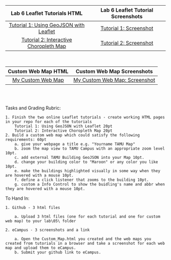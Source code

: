 |Lab 6 Leaflet Tutorials HTML|Lab 6 Leaflet Tutorial Screenshots|
|:------:|:------:|
|[Tutorial 1: Using GeoJSON with Leaflet](Tutorial1.html)|[Tutorial 1: Screenshot](Screenshot_Tutorial_1.png)|
|[Tutorial 2: Interactive Choropleth Map](Tutorial2.html)|[Tutorial 2: Screenshot]()|
<br/>

|Custom Web Map HTML|Custom Web Map Screenshots|
|:------:|:------:|
|[My Custom Web Map]()|[My Custom Web Map: Screenshot]()|
<br/>
<br/>


Tasks and Grading Rubric:

    1. Finish the two online Leaflet tutorials - create working HTML pages in your repo for each of the tutorials
        Tutorial 1: Using GeoJSON with Leaflet 20pt
        Tutorial 2: Interactive Choropleth Map 20pt
    2. Build a custom web map which could satisfy the following requirements: 60pt
        a. give your webpage a title e.g. "Yourname TAMU Map"
        b. zoom the map view to TAMU Campus with an appropriate zoom level 10pt.
        c. add external TAMU Building GeoJSON into your Map 10pt.
        d. change your building color to "Maroon" or any color you like 10pt.
        e. make the buildings highlighted visually in some way when they are hovered with a mouse 10pt.
        f. define a click listener that zooms to the building 10pt.
        g. custom a Info Control to show the buidling's name and abbr when they are hovered with a mouse 10pt.


To Hand In:

    1. Github - 3 html files

        a. Upload 3 html files (one for each tutorial and one for custom web map) to your lab\05\ folder

    2. eCampus - 3 screenshots and a link

        a. Open the Custom_Map.html you created and the web maps you created from tutorials in a browser and take a screenshot for each web map and upload them to eCampus.
        b. Submit your github link to eCampus.